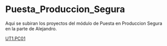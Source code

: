 # Puesta_Produccion_Segura

Aqui se subiran los proyectos del módulo de Puesta en Produccion Segura en la parte de Alejandro.

[UT1.PC01](https://github.com/AlvaroPerezRey/Puesta_Produccion_Segura/blob/main/PPS_Alejandro/Unidad_1/UT1.PC01_Fundamentos_de_la_programacion/PPS.UT1.PC01_PerezReyAlvaro.md)